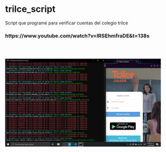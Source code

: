 # trilce_script
Script que programé para verificar cuentas del colegio trilce
<h3> https://www.youtube.com/watch?v=lRSEhmfraDE&t=138s </h3>
<br/>
</br>
<p align="center">
<img src="https://github.com/Monkey-hk4/trilce_script/blob/main/captura_demostracion.png" title="script colegio">
</p>
<br/>
